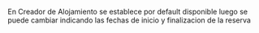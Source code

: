 En Creador de Alojamiento se establece por default disponible luego se puede cambiar indicando las fechas de inicio y finalizacion de la reserva